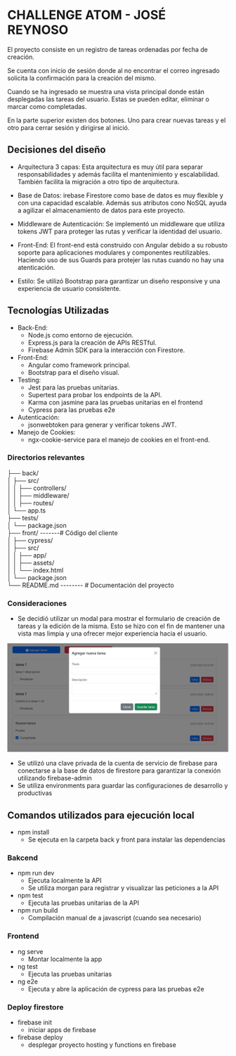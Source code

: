 # CHALLENGE ATOM - JOSÉ REYNOSO

El proyecto consiste en un registro de tareas ordenadas por fecha de creación. 

Se cuenta con inicio de sesión donde al no encontrar el correo ingresado solicita la confirmación para la creación del mismo. 

Cuando se ha ingresado se muestra una vista principal donde están desplegadas las tareas del usuario. Estas se pueden editar, eliminar o marcar como completadas.

En la parte superior existen dos botones. Uno para crear nuevas tareas y el otro para cerrar sesión y dirigirse al inició.

## Decisiones del diseño
* Arquitectura 3 capas: Esta arquitectura es muy útil para separar responsabilidades y además facilita el mantenimiento y escalabilidad. También facilita la migración a otro tipo de arquitectura.

* Base de Datos: irebase Firestore como base de datos es muy flexible y con una capacidad escalable. Además sus atributos cono NoSQL ayuda a agilizar el almacenamiento de datos para este proyecto.

* Middleware de Autenticación: Se implementó un middleware que utiliza tokens JWT para proteger las rutas y verificar la identidad del usuario.

* Front-End: El front-end está construido con Angular debido a su robusto soporte para aplicaciones modulares y componentes reutilizables. Haciendo uso de sus Guards para protejer las rutas cuando no hay una atenticación.

* Estilo: Se utilizó Bootstrap para garantizar un diseño responsive y una experiencia de usuario consistente.


## Tecnologías Utilizadas
* Back-End:
    * Node.js como entorno de ejecución.
    * Express.js para la creación de APIs RESTful.
    * Firebase Admin SDK para la interacción con Firestore.
* Front-End:
    * Angular como framework principal.
    * Bootstrap para el diseño visual.
* Testing:
    * Jest para las pruebas unitarias.
    * Supertest para probar los endpoints de la API.
    * Karma con jasmine para las pruebas unitarias en el frontend
    * Cypress para las pruebas e2e
* Autenticación:
    * jsonwebtoken para generar y verificar tokens JWT.
* Manejo de Cookies:
    * ngx-cookie-service para el manejo de cookies en el front-end.

### Directorios relevantes

├── back/  
│   ├── src/  
│   │   ├── controllers/  
│   │   ├── middleware/  
│   │   ├── routes/  
│   └── app.ts  
├── tests/  
│   └── package.json  
├── front/ -------# Código del cliente  
│   ├── cypress/  
│   ├── src/  
│   │   ├── app/  
│   │   ├── assets/  
│   │   └── index.html  
│   └── package.json  
└── README.md -------- # Documentación del proyecto


### Consideraciones
* Se decidió utilizar un modal para mostrar el formulario de creación de tareas y la edición de la misma. Esto se hizo con el fin de mantener una vista mas limpia y una ofrecer mejor experiencia hacia el usuario.

![modal](./img/modal.png)

* Se utilizó una clave privada de la cuenta de servicio de firebase para conectarse a la base de datos de firestore para garantizar la conexión utilizando firebase-admin
* Se utiliza environments para guardar las configuraciones de desarrollo y productivas

## Comandos utilizados para ejecución local
* npm install
    * Se ejecuta en la carpeta back y front para instalar las dependencias

### Bakcend
* npm run dev 
    * Ejecuta localmente la API
    * Se utiliza morgan para registrar y visualizar las peticiones a la API
* npm test
    * Ejecuta las pruebas unitarias de la API
* npm run build
    * Compilación manual de a javascript (cuando sea necesario)

### Frontend
* ng serve
    * Montar localmente la app
* ng test
    * Ejecuta las pruebas unitarias
* ng e2e
    * Ejecuta y abre la aplicación de cypress para las pruebas e2e

### Deploy firestore
* firebase init
    * iniciar apps de firebase
* firebase deploy
    * desplegar proyecto hosting y functions en firebase